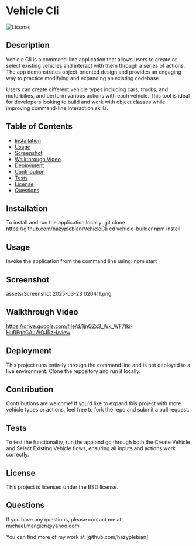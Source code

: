 # Vehicle Cli

![License](https://img.shields.io/badge/License-BSD-blue.svg)

## Description

Vehicle Cli is a command-line application that allows users to create or select existing vehicles and interact with them through a series of actions. The app demonstrates object-oriented design and provides an engaging way to practice modifying and expanding an existing codebase.

Users can create different vehicle types including cars, trucks, and motorbikes, and perform various actions with each vehicle. This tool is ideal for developers looking to build and work with object classes while improving command-line interaction skills.

## Table of Contents

- [Installation](#Installation)
- [Usage](#Usage)
- [Screenshot](#Screenshot)
- [Walkthrough Video](#Walkthrough-Video)
- [Deployment](#Deployment)
- [Contribution](#Contribution)
- [Tests](#Tests)
- [License](#License)
- [Questions](#Questions)

## Installation

To install and run the application locally:
git clone https://github.com/hazyplebian/VehicleCli
cd vehicle-builder
npm install

## Usage

Invoke the application from the command line using:
npm start

## Screenshot

assets/Screenshot 2025-03-23 020411.png

## Walkthrough Video
https://drive.google.com/file/d/1jnQZx3_Wk_WF7tki-HuRFgcGAuWOJRzH/view

## Deployment

This project runs entirely through the command line and is not deployed to a live environment. Clone the repository and run it locally.

## Contribution

Contributions are welcome! If you'd like to expand this project with more vehicle types or actions, feel free to fork the repo and submit a pull request.

## Tests

To test the functionality, run the app and go through both the Create Vehicle and Select Existing Vehicle flows, ensuring all inputs and actions work correctly.

## License

This project is licensed under the BSD license.

## Questions

If you have any questions, please contact me at michael.mangieri@yahoo.com.

You can find more of my work at [github.com/hazyplebian]

